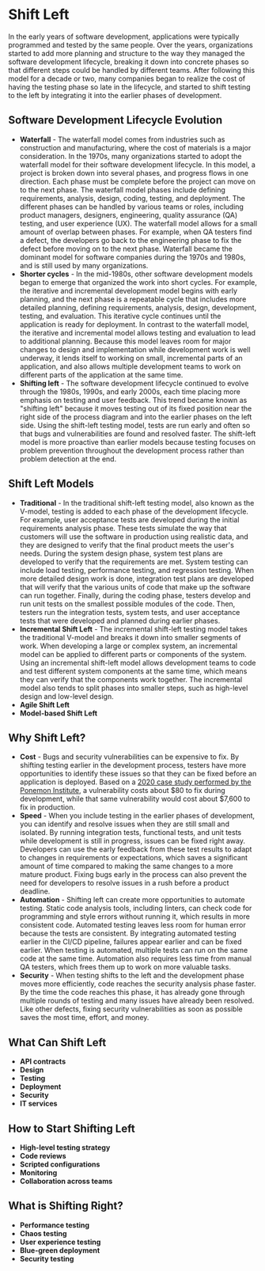 # Shift Left

In the early years of software development, applications were typically programmed and tested by the same people. Over the years, organizations started to add more planning and structure to the way they managed the software development lifecycle, breaking it down into concrete phases so that different steps could be handled by different teams. After following this model for a decade or two, many companies began to realize the cost of having the testing phase so late in the lifecycle, and started to shift testing to the left by integrating it into the earlier phases of development.

## Software Development Lifecycle Evolution

- **Waterfall** - The waterfall model comes from industries such as construction and manufacturing, where the cost of materials is a major consideration. In the 1970s, many organizations started to adopt the waterfall model for their software development lifecycle. In this model, a project is broken down into several phases, and progress flows in one direction. Each phase must be complete before the project can move on to the next phase. The waterfall model phases include defining requirements, analysis, design, coding, testing, and deployment. The different phases can be handled by various teams or roles, including product managers, designers, engineering, quality assurance (QA) testing, and user experience (UX). The waterfall model allows for a small amount of overlap between phases. For example, when QA testers find a defect, the developers go back to the engineering phase to fix the defect before moving on to the next phase. Waterfall became the dominant model for software companies during the 1970s and 1980s, and is still used by many organizations.
- **Shorter cycles** - In the mid-1980s, other software development models began to emerge that organized the work into short cycles. For example, the iterative and incremental development model begins with early planning, and the next phase is a repeatable cycle that includes more detailed planning, defining requirements, analysis, design, development, testing, and evaluation. This iterative cycle continues until the application is ready for deployment. In contrast to the waterfall model, the iterative and incremental model allows testing and evaluation to lead to additional planning. Because this model leaves room for major changes to design and implementation while development work is well underway, it lends itself to working on small, incremental parts of an application, and also allows multiple development teams to work on different parts of the application at the same time.
- **Shifting left** - The software development lifecycle continued to evolve through the 1980s, 1990s, and early 2000s, each time placing more emphasis on testing and user feedback. This trend became known as "shifting left" because it moves testing out of its fixed position near the right side of the process diagram and into the earlier phases on the left side. Using the shift-left testing model, tests are run early and often so that bugs and vulnerabilities are found and resolved faster. The shift-left model is more proactive than earlier models because testing focuses on problem prevention throughout the development process rather than problem detection at the end.

## Shift Left Models

- **Traditional** - In the traditional shift-left testing model, also known as the V-model, testing is added to each phase of the development lifecycle. For example, user acceptance tests are developed during the initial requirements analysis phase. These tests simulate the way that customers will use the software in production using realistic data, and they are designed to verify that the final product meets the user's needs. During the system design phase, system test plans are developed to verify that the requirements are met. System testing can include load testing, performance testing, and regression testing. When more detailed design work is done, integration test plans are developed that will verify that the various units of code that make up the software can run together. Finally, during the coding phase, testers develop and run unit tests on the smallest possible modules of the code. Then, testers run the integration tests, system tests, and user acceptance tests that were developed and planned during earlier phases.
- **Incremental Shift Left** - The incremental shift-left testing model takes the traditional V-model and breaks it down into smaller segments of work. When developing a large or complex system, an incremental model can be applied to different parts or components of the system. Using an incremental shift-left model allows development teams to code and test different system components at the same time, which means they can verify that the components work together. The incremental model also tends to split phases into smaller steps, such as high-level design and low-level design.
- **Agile Shift Left**
- **Model-based Shift Left**

## Why Shift Left?

- **Cost** - Bugs and security vulnerabilities can be expensive to fix. By shifting testing earlier in the development process, testers have more opportunities to identify these issues so that they can be fixed before an application is deployed. Based on a [2020 case study performed by the Ponemon Institute](https://www.ibm.com/account/reg/us-en/signup?formid=urx-46992), a vulnerability costs about $80 to fix during development, while that same vulnerability would cost about $7,600 to fix in production.
- **Speed** - When you include testing in the earlier phases of development, you can identify and resolve issues when they are still small and isolated. By running integration tests, functional tests, and unit tests while development is still in progress, issues can be fixed right away. Developers can use the early feedback from these test results to adapt to changes in requirements or expectations, which saves a significant amount of time compared to making the same changes to a more mature product. Fixing bugs early in the process can also prevent the need for developers to resolve issues in a rush before a product deadline.
- **Automation** - Shifting left can create more opportunities to automate testing. Static code analysis tools, including linters, can check code for programming and style errors without running it, which results in more consistent code. Automated testing leaves less room for human error because the tests are consistent. By integrating automated testing earlier in the CI/CD pipeline, failures appear earlier and can be fixed earlier. When testing is automated, multiple tests can run on the same code at the same time. Automation also requires less time from manual QA testers, which frees them up to work on more valuable tasks.
- **Security** - When testing shifts to the left and the development phase moves more efficiently, code reaches the security analysis phase faster. By the time the code reaches this phase, it has already gone through multiple rounds of testing and many issues have already been resolved. Like other defects, fixing security vulnerabilities as soon as possible saves the most time, effort, and money.

## What Can Shift Left

- **API contracts**
- **Design**
- **Testing**
- **Deployment**
- **Security**
- **IT services**

## How to Start Shifting Left

- **High-level testing strategy**
- **Code reviews**
- **Scripted configurations**
- **Monitoring**
- **Collaboration across teams**

## What is Shifting Right?

- **Performance testing**
- **Chaos testing**
- **User experience testing**
- **Blue-green deployment**
- **Security testing**

